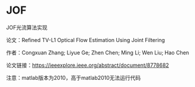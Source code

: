 # JOF
JOF光流算法实现

论文：Refined TV-L1 Optical Flow Estimation Using Joint Filtering

作者：Congxuan Zhang; Liyue Ge; Zhen Chen; Ming Li; Wen Liu; Hao Chen

论文链接：https://ieeexplore.ieee.org/abstract/document/8778682

注意：matlab版本为2010，高于matlab2010无法运行代码
